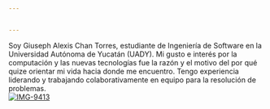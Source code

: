 ```yaml
---


---
```


<p>Soy Giuseph Alexis Chan Torres, estudiante de Ingeniería de Software en la Universidad Autónoma de Yucatán (UADY). Mi gusto e interés por la computación y las nuevas tecnologías fue la razón y el motivo del por qué quize orientar mi vida hacia donde me encuentro. Tengo experiencia liderando y trabajando colaborativamente en equipo para la resolución de problemas.<br>
<a href="https://ibb.co/fqVwGPs"><img src="https://i.ibb.co/sbpYJMZ/IMG-9413.png" alt="IMG-9413" border="0"></a></p>

